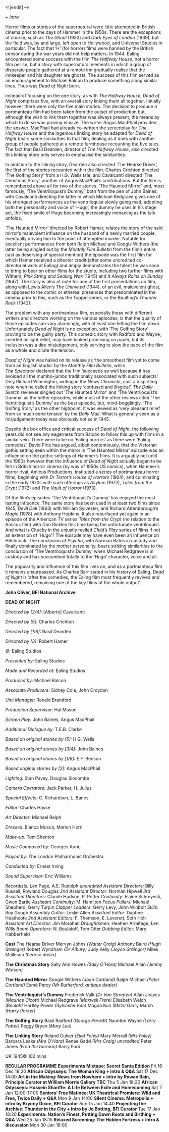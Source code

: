 
<![endif]-->

_+ intro_

Horror films or stories of the supernatural were little attempted in British cinema prior to the days of Hammer in the 1950s. There are the exceptions of course, such as _The Ghoul_ (1933) and _Dark Eyes of London_ (1939), but the field was, by and large, left open to Hollywood, and Universal Studios in particular. The fact that ‘H’ (for horror) films were banned by the British censor during the war years did not help matters. In 1944, Ealing encountered some success with the film _The_ _Halfway House_, not a horror film per se, but a story with supernatural elements in which a group of disparate people gathered at a remote inn gradually realise that the innkeeper and his daughter are ghosts. The success of this film served as an encouragement to Michael Balcon to produce something along similar lines. Thus was _Dead of Night_ born.

Instead of focusing on the one story, as with _The Halfway House_, _Dead_ _of Night_ comprises five, with an overall story linking them all together. Initially however there were only the five main stories. The decision to produce a portmanteau film had been taken from the outset of production but, although the wish to link them together was always present, the means by which to do so was proving elusive. The writer Angus MacPhail provided the answer. MacPhail had already co-written the screenplay for _The Halfway House_ and the ingenious linking story he adapted for _Dead of Night_ bears some similarities to that film, dealing as it does with another group of people gathered at a remote farmhouse recounting the five tales. The fact that Basil Dearden, director of _The Halfway House_, also directed this linking story only serves to emphasise the similarities.

In addition to the linking story, Dearden also directed ‘The Hearse Driver’, the first of the stories recounted within the film. Charles Crichton directed ‘The Golfing Story’ from a H.G. Wells tale, and Cavalcanti directed ‘The Christmas Story’, another of Angus MacPhail’s contributions. But the film is remembered above all for two of the stories, ‘The Haunted Mirror’ and, most famously, ‘The Ventriloquist’s Dummy’, both from the pen of John Baines, with Cavalcanti directing the latter in which Michael Redgrave gives one of his strongest performances as the ventriloquist slowly going mad, adopting both the personality and voice of ‘Hugo’, the dummy he uses in his stage act, the fixed smile of Hugo becoming increasingly menacing as the tale unfolds.

‘The Haunted Mirror’ directed by Robert Hamer, relates the story of the said mirror’s malevolent influence on the husband of a newly married couple, eventually driving him to the point of attempted murder. Notable for excellent performances from both Ralph Michael and Googie Withers (the latter being singled out by the _Monthly Film Bulletin_ from the film’s entire cast as deserving of special mention) the episode was the first film for which Hamer received a director credit (after some uncredited co-directorial work at Ealing) and amply demonstrates the talent he was soon to bring to bear on other films for the studio, including two further films with Withers, _Pink String_ _and Sealing Wax_ (1945) and _It Always Rains on Sunday_ (1947). The story is also of note for one of the first presentations on film, along with Lewis Allen’s _The Uninvited_ (1944), of an evil, malevolent ghost, as opposed to the comic or ethereal presences that predominated in the cinema prior to this, such as the Topper series, or the Boulting’s _Thunder Rock_ (1942).

The problem with any portmanteau film, especially those with different writers and directors working on the various episodes, is that the quality of those episodes can vary alarmingly, with at least one letting the film down. Unfortunately _Dead of Night_ is no exception, with ‘The Golfing Story’ proving to be the guilty party. This comedic story with Radford and Wayne, inserted as light relief, may have looked promising on paper, but its inclusion was a dire misjudgement, only serving to slow the pace of the film as a whole and dilute the tension.

_Dead of Night_ was hailed on its release as ‘the smoothest film yet to come from an English studio’ by the _Monthly Film Bulletin_, while  
_The_ _Spectator_ declared that the film ‘succeeds so well because it has avoided all the mumbo-jumbo traditionally associated with such subjects’. Only Richard Winnington, writing in the _News Chronicle_, cast a dispiriting note when he called the linking story ‘confused and illogical’. _The Daily Sketch_ reviewer singled out ‘The Haunted Mirror’ and ‘The Ventriloquist’s Dummy’ as the better episodes, while most of the other reviews cited ‘The Ventriloquist’s Dummy’ as the best episode, but, mind-bogglingly, ‘The Golfing Story’ as the other highpoint. It was viewed as ‘very pleasant relief from so much eerie tension’ by the _Daily Mail_. What is generally seen as a misjudgement today was obviously not so in 1945.

Despite the box office and critical success of _Dead of Night_, the following years did not see any eagerness from Balcon to follow this up with films in a similar vein. There were to be no ‘Ealing horrors’ as there were ‘Ealing comedies’. David Pirie has argued, albeit contentiously, that the Victorian gothic setting seen within the mirror in ‘The Haunted Mirror’ episode was an influence on the gothic settings of Hammer’s films. It is arguably not until the 1960s however that the influence of _Dead of Night_ actually began to be felt in British horror cinema (by way of 1950s US comics), when Hammer’s horror rival, Amicus Productions, instituted a series of portmanteau horror films, beginning with _Dr Terror’s House of Horrors_ (1964), and culminating in the early 1970s with such offerings as _Asylum_ (1972), _Tales from the Crypt_ (1972) and _The Vault of Horror_ (1973).

Of the film’s episodes ‘The Ventriloquist’s Dummy’ has enjoyed the most lasting influence. The same story has been used in at least two films since 1945, _Devil Doll_ (1963) with William Sylvester, and Richard Attenborough’s _Magic_ (1978) with Anthony Hopkins. It also resurfaced yet again in an episode of the American TV series _Tales from the Crypt_ (no relation to the Amicus film) with Don Rickles this time being the unfortunate ventriloquist. And what is Chucky in the unjustly reviled _Child’s Play_ series of films if not an extension of ‘Hugo’? The episode may have even been an influence on Hitchcock. The conclusion of _Psycho_, with Norman Bates in custody and finally dominated by the mother personality, bears striking similarities to the conclusion of ‘The Ventriloquist’s Dummy’ when Michael Redgrave is in custody and has succumbed totally to the ‘Hugo’ character, voice and all.

The popularity and influence of this film lives on, and as a portmanteau film it remains unsurpassed. As Charles Barr stated in his history of Ealing, _Dead of Night_ is ‘after the comedies, the Ealing film most frequently revived and remembered, remaining one of the key films of the whole output’.

**John Oliver, BFI National Archive**

**DEAD OF NIGHT**

_Directed by [2/4]:_ [Alberto] Cavalcanti

_Directed by [5]:_ Charles Crichton

_Directed by [1/6]:_ Basil Dearden

_Directed by [3]:_ Robert Hamer

_©:_ Ealing Studios

_Presented by:_ Ealing Studios

_Made and Recorded at:_ Ealing Studios

_Produced by:_ Michael Balcon

_Associate Producers:_ Sidney Cole, John Croydon

_Unit Manager:_ Ronald Brantford

_Production Supervisor:_ Hal Mason

_Screen Play:_ John Baines, Angus MacPhail

_Additional Dialogue by:_ T.E.B. Clarke

_Based on original stories by [5]:_ H.G. Wells

_Based on original stories by [3/4]:_ John Baines

_Based on original stories by [1/6]:_ E.F. Benson

_Based original stories by [2]:_ Angus MacPhail

_Lighting:_ Stan Pavey, Douglas Slocombe

_Camera Operators:_ Jack Parker, H. Julius

_Special Effects:_ C. Richardson, L. Banes

_Editor:_ Charles Hasse

_Art Director:_ Michael Relph

_Dresses:_ Bianca Mosca, Marion Horn

_Make-up:_ Tom Shenton

_Music Composed by:_ Georges Auric

_Played by:_ The London Philharmonic Orchestra

_Conducted by:_ Ernest Irving

_Sound Supervisor:_ Eric Williams

_Recordists:_ Len Page, A.E. Rudolph
_uncredited_
_Assistant Directors:_ Billy Russell, Rowland Douglas
_2nd Assistant Director:_ Norman Hipwell
_3rd Assistant Directors:_ Claude Hudson, P. Potter
_Continuity:_ Elaine Schreyeck, Gwen Bartle
_Assistant Continuity:_ M. Hamilton
_Focus Pullers:_ Michael Shepherd, Gerry Turpin
_Clapper Loaders:_ Gerry Levy, John Winbolt
_Stills:_ Roy Gough
_Assembly Cutter:_ Leslie Allen
_Assistant Editor:_ Daphne Heathcote
_2nd Assistant Editors:_ F. Thomson, E. Leverett, Seth Holt
_Assistant Art Director:_ Jim Morahan
_Draughtsmen:_ Heather Armitage, Len Wills
_Boom Operators:_ N. Boulatoff, Tom Otter
_Dubbing Editor:_ Mary Habberfield

**Cast**
The Hearse Driver
Mervyn Johns _(Walter Craig)_
Anthony Baird _(Hugh Grainger)_
Robert Wyndham _(Dr Albury)_
Judy Kelly _(Joyce Grainger)_
Miles Malleson _(hearse driver)_

**The Christmas Story**
Sally Ann Howes _(Sally O’Hara)_
Michael Allan _(Jimmy Watson)_

**The Haunted Mirror**
Googie Withers _(Joan Cortland)_
Ralph Michael _(Peter Cortland)_
Esmé Percy _(Mr Rutherford, antique dealer)_

**The Ventriloquist’s Dummy**
Frederick Valk _(Dr Van Straaten)_
Allan Jeayes _(Maurice Olcott)_
Michael Redgrave _(Maxwell Frere)_
Elisabeth Welch _(Beulah)_
Hartley Power _(Sylvester Kee)_
Magda Kun _(Mitzi)_
Garry Marsh _(Harry Parker)_

**The Golfing Story**
Basil Radford _(George Parratt)_
Naunton Wayne _(Larry Potter)_
Peggy Bryan _(Mary Lee)_

**The Linking Story**
Roland Culver _(Eliot Foley)_
Mary Merrall _(Mrs Foley)_
Barbara Leake _(Mrs O’Hara)_
Renée Gadd _(Mrs Craig)_
_uncredited_
Peter Jones _(Fred the barman)_
Barry Ford

UK 1945©
102 mins

**REGULAR PROGRAMME**
**Experimenta Mixtape: Secret Santa Edition**
Fri 16 Dec 18:20
**African Odysseys: The Woman King + intro & Q&A**
Sat 17 Dec 14:00
**Art in the Making: News from Nowhere + intro by Rowan Bain, Principle Curator at William Morris Gallery TBC**
Thu 5 Jan 18:20
**African Odysseys: Hussein Shariffe: A Life Between Exile and Homecoming**
Sat 7 Jan 12:00-17:00
**Seniors’ Free Matinee: UK Theatrical Premiere: Wild and Free, Twice Daily + Q&A**
Mon 9 Jan 14:00
**Silent Cinema: Metropolis + intro by Bryony Dixon, BFI Curator**
Sun 15 Jan 14:40
**Projecting the Archive: Thunder in the City + intro by Jo Botting, BFI Curator**
Tue 17 Jan 18:20
**Experimenta: Nation’s Finest, Putting Down Roots and Birthing + Q&A**
Wed 25 Jan 18:15
**Relaxed Screening: The Hidden Fortress + intro & discussion**
Mon 30 Jan 18:00
<!--stackedit_data:
eyJoaXN0b3J5IjpbNjA0MTk4MDg3XX0=
-->